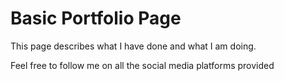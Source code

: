 # Basic Portfolio Page

This page describes what I have done and what I am doing.

Feel free to follow me on all the social media platforms provided

